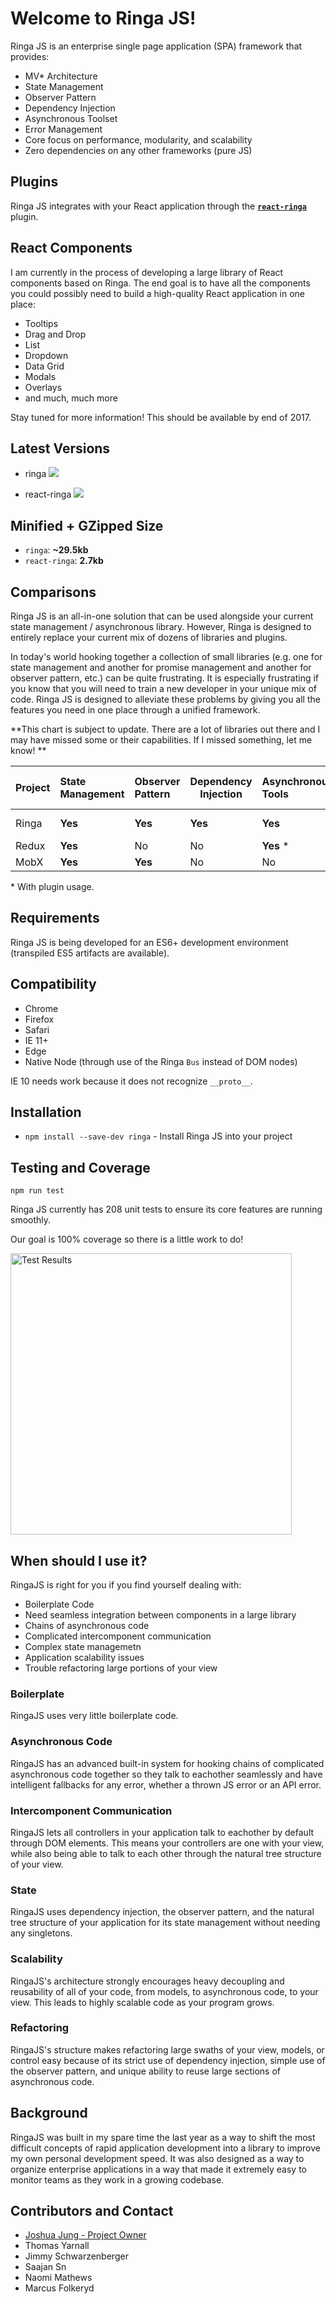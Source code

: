 # Welcome to Ringa JS!

Ringa JS is an enterprise single page application (SPA) framework that provides:

* MV\* Architecture
* State Management
* Observer Pattern
* Dependency Injection
* Asynchronous Toolset
* Error Management
* Core focus on performance, modularity, and scalability
* Zero dependencies on any other frameworks (pure JS)

## Plugins

Ringa JS integrates with your React application through the **[`react-ringa`](docs/reactRinga.md)** plugin.

## React Components

I am currently in the process of developing a large library of React components based on Ringa. The end goal is to have all the components you could possibly need to build a high-quality React application in one place:

* Tooltips
* Drag and Drop
* List
* Dropdown
* Data Grid
* Modals
* Overlays
* and much, much more

Stay tuned for more information! This should be available by end of 2017.

## Latest Versions

* ringa [<img src="https://img.shields.io/npm/v/ringa.svg"/>](http://www.github.com/joshjung/ringa)

* react-ringa [<img src="https://img.shields.io/npm/v/react-ringa.svg"/>](http://www.github.com/joshjung/react-ringa)

## Minified + GZipped Size

* `ringa`: **~29.5kb**
* `react-ringa`: **2.7kb**

## Comparisons

Ringa JS is an all-in-one solution that can be used alongside your current state management / asynchronous library. However, Ringa is designed to entirely replace your current mix of dozens of libraries and plugins.

In today's world hooking together a collection of small libraries (e.g. one for state management and another for promise management and another for observer pattern, etc.) can be quite frustrating. It is especially frustrating if you know that you will need to train a new developer in your unique mix of code. Ringa JS is designed to alleviate these problems
by giving you all the features you need in one place through a unified framework.

**This chart is subject to update. There are a lot of libraries out there and I may have missed some or their capabilities. If I missed something, let me know! **

Project | State Management | Observer Pattern | Dependency Injection | Asynchronous Tools | Error Handling | Handles DOM Events | Unit Test Ready
:------ |:---------------- |:---------------- | -------------------- |:------------------ |:-------------- |:------------------ | ---------------
Ringa   | **Yes**          | **Yes**          | **Yes**              | **Yes**            | **Yes**        | **Yes**            | Coming Soon
Redux   | **Yes**          | No               | No                   | **Yes** *          | No             | No                 | **Yes**
MobX    | **Yes**          | **Yes**          | No                   | No                 | No             | No                 | **Yes**

\* With plugin usage.

## Requirements

Ringa JS is being developed for an ES6+ development environment (transpiled ES5 artifacts are available).

## Compatibility

* Chrome
* Firefox
* Safari
* IE 11+
* Edge
* Native Node (through use of the Ringa `Bus` instead of DOM nodes)

IE 10 needs work because it does not recognize `__proto__`.

## Installation

* `npm install --save-dev ringa` - Install Ringa JS into your project

## Testing and Coverage

`npm run test`

Ringa JS currently has 208 unit tests to ensure its core features are running smoothly.

Our goal is 100% coverage so there is a little work to do!

<img src="https://i.imgur.com/G564KCy.png" alt="Test Results" style="width: 450px;"/>

## When should I use it?

RingaJS is right for you if you find yourself dealing with:

* Boilerplate Code
* Need seamless integration between components in a large library
* Chains of asynchronous code
* Complicated intercomponent communication
* Complex state managemetn
* Application scalability issues
* Trouble refactoring large portions of your view

### Boilerplate

RingaJS uses very little boilerplate code. 

### Asynchronous Code

RingaJS has an advanced built-in system for hooking chains of complicated asynchronous code together so they talk to eachother seamlessly and have intelligent fallbacks for any error, whether a thrown JS error or an API error.

### Intercomponent Communication

RingaJS lets all controllers in your application talk to eachother by default through DOM elements. This means your controllers are one with your view, while also being able to talk to each other through the natural tree structure of your view.

### State

RingaJS uses dependency injection, the observer pattern, and the natural tree structure of your application for its state management without needing any singletons.

### Scalability

RingaJS's architecture strongly encourages heavy decoupling and reusability of all of your code, from models, to asynchronous code, to your view. This leads to highly scalable code as your program grows.

### Refactoring

RingaJS's structure makes refactoring large swaths of your view, models, or control easy because of its strict use of dependency injection, simple use of the observer pattern, and unique ability to reuse large sections of asynchronous code.

## Background

RingaJS was built in my spare time the last year as a way to shift the most difficult
concepts of rapid application development into a library to improve my own personal development speed. It was also designed as a way to organize enterprise
applications in a way that made it extremely easy to monitor teams as they work in a growing codebase.

## Contributors and Contact

* [Joshua Jung - Project Owner](mailto://joshua.p.jung@gmail.com)
* Thomas Yarnall
* Jimmy Schwarzenberger
* Saajan Sn
* Naomi Mathews
* Marcus Folkeryd
